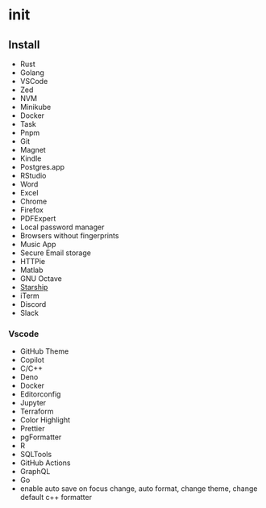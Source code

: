 # init

## Install
- Rust
- Golang
- VSCode
- Zed
- NVM
- Minikube
- Docker
- Task
- Pnpm
- Git
- Magnet
- Kindle
- Postgres.app
- RStudio
- Word
- Excel
- Chrome
- Firefox
- PDFExpert
- Local password manager
- Browsers without fingerprints
- Music App
- Secure Email storage
- HTTPie
- Matlab
- GNU Octave
- [Starship](https://starship.rs/)
- iTerm
- Discord
- Slack

### Vscode
- GitHub Theme
- Copilot
- C/C++
- Deno
- Docker
- Editorconfig
- Jupyter
- Terraform
- Color Highlight
- Prettier
- pgFormatter
- R
- SQLTools
- GitHub Actions
- GraphQL
- Go
- enable auto save on focus change, auto format, change theme, change default c++ formatter
